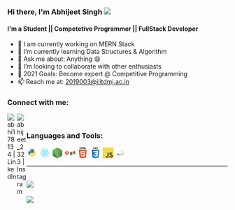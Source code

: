 ### Hi there, I'm Abhijeet Singh <img src="https://raw.githubusercontent.com/MartinHeinz/MartinHeinz/master/wave.gif" width="30px">

#### I'm a Student || Competetive Programmer || FullStack Developer 

- 🔭 I am currently working on MERN Stack
- 🌱 I’m currently learning Data Structures & Algorithm
- 💬 Ask me about: Anything 😄
- 👯 I’m looking to collaborate with other enthusiasts
- 🥅 2021 Goals: Become expert @ Competitive Programming
- 📫 Reach me at: 2019003@iiitdmj.ac.in


### Connect with me:

[<img align="left" alt="abhi178134 | LinkedIn" width="22px" src="https://cdn.jsdelivr.net/npm/simple-icons@v3/icons/linkedin.svg" />][linkedin]
[<img align="left" alt="abhijeet_2323 | Instagram" width="22px" src="https://cdn.jsdelivr.net/npm/simple-icons@v3/icons/instagram.svg" />][instagram]

<br/>


### Languages and Tools:

<code><img height="25" src="https://raw.githubusercontent.com/github/explore/80688e429a7d4ef2fca1e82350fe8e3517d3494d/topics/python/python.png"></code>
<code><img height="25" src="https://raw.githubusercontent.com/github/explore/80688e429a7d4ef2fca1e82350fe8e3517d3494d/topics/react/react.png"></code>
<code><img height="25" src="https://raw.githubusercontent.com/github/explore/80688e429a7d4ef2fca1e82350fe8e3517d3494d/topics/nodejs/nodejs.png"></code>
<code><img height="25" src="https://raw.githubusercontent.com/github/explore/80688e429a7d4ef2fca1e82350fe8e3517d3494d/topics/git/git.png"></code>
<code><img height="25" src="https://raw.githubusercontent.com/github/explore/80688e429a7d4ef2fca1e82350fe8e3517d3494d/topics/html/html.png"></code>
<code><img height="25" src="https://raw.githubusercontent.com/github/explore/80688e429a7d4ef2fca1e82350fe8e3517d3494d/topics/css/css.png"></code>
<code><img height="25" src="https://raw.githubusercontent.com/github/explore/80688e429a7d4ef2fca1e82350fe8e3517d3494d/topics/javascript/javascript.png"></code>
<code><img height="25" src="https://raw.githubusercontent.com/github/explore/80688e429a7d4ef2fca1e82350fe8e3517d3494d/topics/mysql/mysql.png"></code>
<br />

---

<br />

<img align="center" src="https://github-readme-stats.vercel.app/api/top-langs/?username=abhi178134&theme=dark" />
<br />
<br />

<img align="center" src="https://github-readme-stats.vercel.app/api?username=abhi178134&show_icons=true&theme=dark&count_private=true)"/>

[instagram]: https://www.instagram.com/abhijeet_2323/
[linkedin]: https://www.linkedin.com/in/abhi178134/
